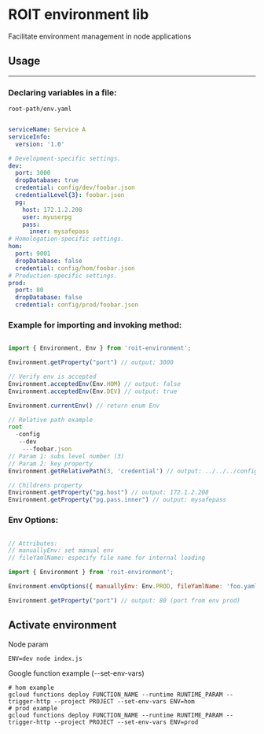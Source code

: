# ROIT environment lib
Facilitate environment management in node applications

## Usage
-----------

### Declaring variables in a file:

```
root-path/env.yaml
```

```yaml

serviceName: Service A
serviceInfo:
  version: '1.0'

# Development-specific settings. 
dev:
  port: 3000
  dropDatabase: true
  credential: config/dev/foobar.json
  credentialLevel{3}: foobar.json
  pg:
    host: 172.1.2.208
    user: myuserpg
    pass:
      inner: mysafepass
# Homologation-specific settings. 
hom:
  port: 9001
  dropDatabase: false
  credential: config/hom/foobar.json
# Production-specific settings. 
prod:
  port: 80
  dropDatabase: false
  credential: config/prod/foobar.json
```
### Example for importing and invoking method:

```javascript

import { Environment, Env } from 'roit-environment';

Environment.getProperty("port") // output: 3000

// Verify env is accepted
Environment.acceptedEnv(Env.HOM) // output: false
Environment.acceptedEnv(Env.DEV) // output: true

Environment.currentEnv() // return enum Env

// Relative path example
root
  -config
   --dev
    ---foobar.json
// Param 1: subs level number (3)
// Param 2: key property
Environment.getRelativePath(3, 'credential') // output: ../../../config/dev/foobar.json

// Childrens property 
Environment.getProperty("pg.host") // output: 172.1.2.208
Environment.getProperty("pg.pass.inner") // output: mysafepass

```
### Env Options:

```javascript

// Attributes:
// manuallyEnv: set manual env
// fileYamlName: especify file name for internal loading

import { Environment } from 'roit-environment';

Environment.envOptions({ manuallyEnv: Env.PROD, fileYamlName: 'foo.yaml' })

Environment.getProperty("port") // output: 80 (port from env prod)

```

## Activate environment

Node param

```
ENV=dev node index.js
```

Google function example (--set-env-vars)

```shell
# hom example
gcloud functions deploy FUNCTION_NAME --runtime RUNTIME_PARAM --trigger-http --project PROJECT --set-env-vars ENV=hom
# prod example
gcloud functions deploy FUNCTION_NAME --runtime RUNTIME_PARAM --trigger-http --project PROJECT --set-env-vars ENV=prod
```
